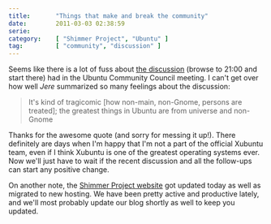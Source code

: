 ```yaml
---
title:       "Things that make and break the community"
date:        2011-03-03 02:38:59
serie:       
category:    [ "Shimmer Project", "Ubuntu" ]
tag:         [ "community", "discussion" ]
---
```


Seems like there is a lot of fuss about [the discussion](http://irclogs.ubuntu.com/2011/03/01/%23ubuntu-meeting.html) (browse to 21:00 and start there) had in the Ubuntu Community Council meeting. I can't get over how well *Jere* summarized so many feelings about the discussion:

> It's kind of tragicomic \[how non-main, non-Gnome, persons are treated\]; the greatest things in Ubuntu are from universe and non-Gnome

Thanks for the awesome quote (and sorry for messing it up!). There definitely are days when I'm happy that I'm not a part of the official Xubuntu team, even if I think Xubuntu is one of the greatest operating systems ever. Now we'll just have to wait if the recent discussion and all the follow-ups can start any positive change.

On another note, the [Shimmer Project website](http://shimmerproject.org/) got updated today as well as migrated to new hosting. We have been pretty active and productive lately, and we'll most probably update our blog shortly as well to keep you updated.
